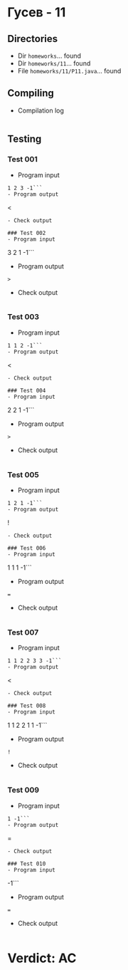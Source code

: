 # Гусев - 11
## Directories
- Dir `homeworks`... found
- Dir `homeworks/11`... found
- File `homeworks/11/P11.java`... found
## Compiling
- Compilation log
```
```
## Testing
### Test 001
- Program input
```
1 2 3 -1```
- Program output
```
<
```
- Check output
```
```
### Test 002
- Program input
```
3 2 1 -1```
- Program output
```
>
```
- Check output
```
```
### Test 003
- Program input
```
1 1 2 -1```
- Program output
```
<
```
- Check output
```
```
### Test 004
- Program input
```
2 2 1 -1```
- Program output
```
>
```
- Check output
```
```
### Test 005
- Program input
```
1 2 1 -1```
- Program output
```
!
```
- Check output
```
```
### Test 006
- Program input
```
1 1 1 -1```
- Program output
```
=
```
- Check output
```
```
### Test 007
- Program input
```
1 1 2 2 3 3 -1```
- Program output
```
<
```
- Check output
```
```
### Test 008
- Program input
```
1 1 2 2 1 1 -1```
- Program output
```
!
```
- Check output
```
```
### Test 009
- Program input
```
1 -1```
- Program output
```
=
```
- Check output
```
```
### Test 010
- Program input
```
-1```
- Program output
```
=
```
- Check output
```
```
# Verdict: AC
